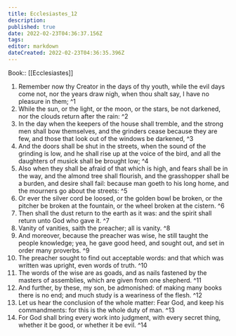 ```yaml
---
title: Ecclesiastes_12
description: 
published: true
date: 2022-02-23T04:36:37.156Z
tags: 
editor: markdown
dateCreated: 2022-02-23T04:36:35.396Z
---
```


 Book:: [[Ecclesiastes]]
 1. Remember now thy Creator in the days of thy youth, while the evil days come not, nor the years draw nigh, when thou shalt say, I have no pleasure in them; ^1
 2. While the sun, or the light, or the moon, or the stars, be not darkened, nor the clouds return after the rain: ^2
 3. In the day when the keepers of the house shall tremble, and the strong men shall bow themselves, and the grinders cease because they are few, and those that look out of the windows be darkened, ^3
 4. And the doors shall be shut in the streets, when the sound of the grinding is low, and he shall rise up at the voice of the bird, and all the daughters of musick shall be brought low; ^4
 5. Also when they shall be afraid of that which is high, and fears shall be in the way, and the almond tree shall flourish, and the grasshopper shall be a burden, and desire shall fail: because man goeth to his long home, and the mourners go about the streets: ^5
 6. Or ever the silver cord be loosed, or the golden bowl be broken, or the pitcher be broken at the fountain, or the wheel broken at the cistern. ^6
 7. Then shall the dust return to the earth as it was: and the spirit shall return unto God who gave it. ^7
 8. Vanity of vanities, saith the preacher; all is vanity. ^8
 9. And moreover, because the preacher was wise, he still taught the people knowledge; yea, he gave good heed, and sought out, and set in order many proverbs. ^9
 10. The preacher sought to find out acceptable words: and that which was written was upright, even words of truth. ^10
 11. The words of the wise are as goads, and as nails fastened by the masters of assemblies, which are given from one shepherd. ^11
 12. And further, by these, my son, be admonished: of making many books there is no end; and much study is a weariness of the flesh. ^12
 13. Let us hear the conclusion of the whole matter: Fear God, and keep his commandments: for this is the whole duty of man. ^13
 14. For God shall bring every work into judgment, with every secret thing, whether it be good, or whether it be evil. ^14
